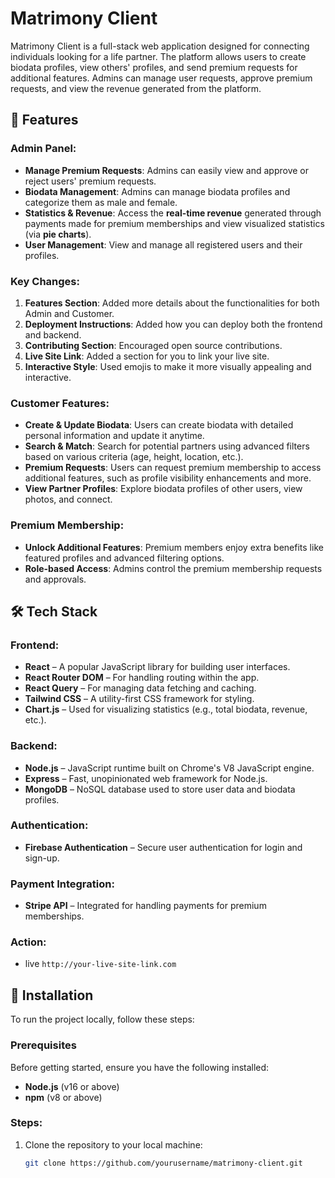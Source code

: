 # Matrimony Client

Matrimony Client is a full-stack web application designed for connecting individuals looking for a life partner. The platform allows users to create biodata profiles, view others' profiles, and send premium requests for additional features. Admins can manage user requests, approve premium requests, and view the revenue generated from the platform.

## 🚀 Features

### Admin Panel:

- **Manage Premium Requests**: Admins can easily view and approve or reject users' premium requests.
- **Biodata Management**: Admins can manage biodata profiles and categorize them as male and female.
- **Statistics & Revenue**: Access the **real-time revenue** generated through payments made for premium memberships and view visualized statistics (via **pie charts**).
- **User Management**: View and manage all registered users and their profiles.

### Key Changes:

1. **Features Section**: Added more details about the functionalities for both Admin and Customer.
2. **Deployment Instructions**: Added how you can deploy both the frontend and backend.
3. **Contributing Section**: Encouraged open source contributions.
4. **Live Site Link**: Added a section for you to link your live site.
5. **Interactive Style**: Used emojis to make it more visually appealing and interactive.

### Customer Features:

- **Create & Update Biodata**: Users can create biodata with detailed personal information and update it anytime.
- **Search & Match**: Search for potential partners using advanced filters based on various criteria (age, height, location, etc.).
- **Premium Requests**: Users can request premium membership to access additional features, such as profile visibility enhancements and more.
- **View Partner Profiles**: Explore biodata profiles of other users, view photos, and connect.

### Premium Membership:

- **Unlock Additional Features**: Premium members enjoy extra benefits like featured profiles and advanced filtering options.
- **Role-based Access**: Admins control the premium membership requests and approvals.

## 🛠️ Tech Stack

### Frontend:

- **React** – A popular JavaScript library for building user interfaces.
- **React Router DOM** – For handling routing within the app.
- **React Query** – For managing data fetching and caching.
- **Tailwind CSS** – A utility-first CSS framework for styling.
- **Chart.js** – Used for visualizing statistics (e.g., total biodata, revenue, etc.).

### Backend:

- **Node.js** – JavaScript runtime built on Chrome's V8 JavaScript engine.
- **Express** – Fast, unopinionated web framework for Node.js.
- **MongoDB** – NoSQL database used to store user data and biodata profiles.

### Authentication:

- **Firebase Authentication** – Secure user authentication for login and sign-up.

### Payment Integration:

- **Stripe API** – Integrated for handling payments for premium memberships.

### Action:

- live `http://your-live-site-link.com`

## 🚗 Installation

To run the project locally, follow these steps:

### Prerequisites

Before getting started, ensure you have the following installed:

- **Node.js** (v16 or above)
- **npm** (v8 or above)

### Steps:

1. Clone the repository to your local machine:

   ```bash
   git clone https://github.com/yourusername/matrimony-client.git
   ```
